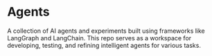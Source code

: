 # Agents
A collection of AI agents and experiments built using frameworks like LangGraph and LangChain. This repo serves as a workspace for developing, testing, and refining intelligent agents for various tasks.
